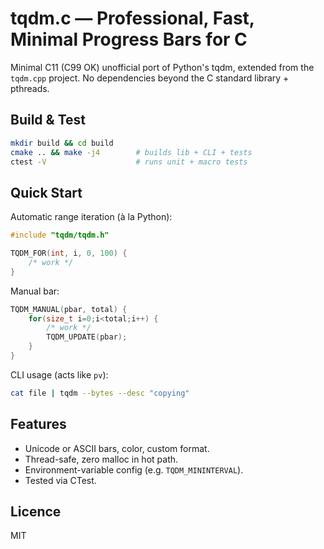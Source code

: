 # tqdm.c — Professional, Fast, Minimal Progress Bars for C

Minimal C11 (C99 OK) unofficial port of Python's tqdm, extended from the `tqdm.cpp` project. No dependencies beyond the C standard library + pthreads.

## Build & Test

```bash
mkdir build && cd build
cmake .. && make -j4        # builds lib + CLI + tests
ctest -V                    # runs unit + macro tests
```

## Quick Start

Automatic range iteration (à la Python):
```c
#include "tqdm/tqdm.h"

TQDM_FOR(int, i, 0, 100) {
    /* work */
}
```
Manual bar:
```c
TQDM_MANUAL(pbar, total) {
    for(size_t i=0;i<total;i++) {
        /* work */
        TQDM_UPDATE(pbar);
    }
}
```
CLI usage (acts like `pv`):
```bash
cat file | tqdm --bytes --desc "copying"
```

## Features
* Unicode or ASCII bars, color, custom format.
* Thread-safe, zero malloc in hot path.
* Environment-variable config (e.g. `TQDM_MININTERVAL`).
* Tested via CTest.

## Licence
MIT
